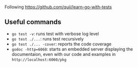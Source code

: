 Following https://github.com/quii/learn-go-with-tests

## Useful commands
* `go test -v`: runs test with verbose log level
* `go test ./...`: runs test recursively
* `go test ./... -cover`: reports the code coverage
* `godoc -http=6060`: starts an embedded server displaying the documentaion, even with our code and examples in `http://localhost:6060/pkg`